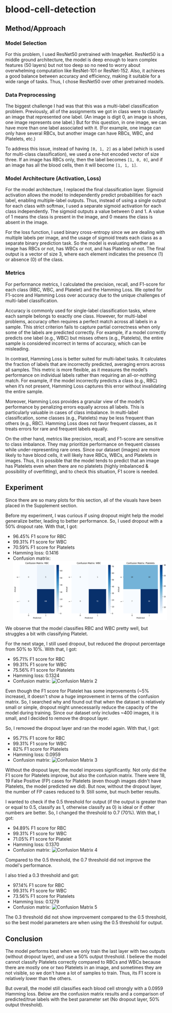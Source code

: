 # blood-cell-detection

## Method/Approach

### Model Selection

For this problem, I used ResNet50 pretrained with ImageNet. ResNet50 is a middle ground architecture, the model is deep enough to learn complex features (50 layers) but not too deep so no need to worry about overwhelming computation like ResNet-101 or ResNet-152. Also, it achieves a good balance between accuracy and efficiency, making it suitable for a wide range of tasks. Thus, I chose ResNet50 over other pretrained models.

### Data Preprocessing

The biggest challenge I had was that this was a multi-label classification problem. Previously, all of the assignments we got in class were to classify an image that represented one label. (An image is digit 0, an image is shoes, one image represents one label.) But for this question, in one image, we can have more than one label associated with it. (For example, one image can only have several RBCs, but another image can have RBCs, WBC, and Platelets, etc.) 

To address this issue, instead of having `[0, 1, 2]` as a label (which is used for multi-class classification), we used a one-hot encoded vector of size three. If an image has RBCs only, then the label becomes `[1, 0, 0]`, and if an image has all the blood cells, then it will become `[1, 1, 1]`.

### Model Architecture (Activation, Loss)

For the model architecture, I replaced the final classification layer. Sigmoid activation allows the model to independently predict probabilities for each label, enabling multiple-label outputs. Thus, instead of using a single output for each class with softmax, I used a separate sigmoid activation for each class independently. The sigmoid outputs a value between 0 and 1. A value of 1 means the class is present in the image, and 0 means the class is absent in the image.

For the loss function, I used binary cross-entropy since we are dealing with multiple labels per image, and the usage of sigmoid treats each class as a separate binary prediction task. So the model is evaluating whether an image has RBCs or not, has WBCs or not, and has Platelets or not. The final output is a vector of size 3, where each element indicates the presence (1) or absence (0) of the class.

### Metrics

For performance metrics, I calculated the precision, recall, and F1-score for each class (RBC, WBC, and Platelet) and the Hamming Loss. We opted for F1-score and Hamming Loss over accuracy due to the unique challenges of multi-label classification.

Accuracy is commonly used for single-label classification tasks, where each sample belongs to exactly one class. However, for multi-label problems, accuracy often requires a perfect match across all labels in a sample. This strict criterion fails to capture partial correctness when only some of the labels are predicted correctly. For example, if a model correctly predicts one label (e.g., WBC) but misses others (e.g., Platelets), the entire sample is considered incorrect in terms of accuracy, which can be misleading.

In contrast, Hamming Loss is better suited for multi-label tasks. It calculates the fraction of labels that are incorrectly predicted, averaging errors across all samples. This metric is more flexible, as it measures the model’s performance on individual labels rather than requiring an all-or-nothing match. For example, if the model incorrectly predicts a class (e.g., RBC) when it’s not present, Hamming Loss captures this error without invalidating the entire sample.

Moreover, Hamming Loss provides a granular view of the model’s performance by penalizing errors equally across all labels. This is particularly valuable in cases of class imbalance. In multi-label classification, some classes (e.g., Platelets) may be less frequent than others (e.g., RBC). Hamming Loss does not favor frequent classes, as it treats errors for rare and frequent labels equally.

On the other hand, metrics like precision, recall, and F1-score are sensitive to class imbalance. They may prioritize performance on frequent classes while under-representing rare ones. Since our dataset (images) are more likely to have blood cells, it will likely have RBCs, WBCs, and Platelets in images. Thus, it is possible that the model tends to predict that an image has Platelets even when there are no platelets (highly imbalanced & possibility of overfitting), and to check this situation, F1 score is needed.

## Experiment

Since there are so many plots for this section, all of the visuals have been placed in the Supplement section.

Before my experiment, I was curious if using dropout might help the model generalize better, leading to better performance. So, I used dropout with a 50% dropout rate. With that, I got:

- 96.45% F1 score for RBC
- 99.31% F1 score for WBC
- 70.59% F1 score for Platelets
- Hamming loss: 0.1416
- Confusion matrix: ![Confusion Matrix 1](cm_b.png)

We observe that the model classifies RBC and WBC pretty well, but struggles a bit with classifying Platelet.

For the next stage, I still used dropout, but reduced the dropout percentage from 50% to 10%. With that, I got:

- 95.71% F1 score for RBC
- 99.31% F1 score for WBC
- 75.56% F1 score for Platelets
- Hamming loss: 0.1324
- Confusion matrix: ![Confusion Matrix 2](path_to_cm_2_image)

Even though the F1 score for Platelet has some improvements (~5% increase), it doesn't show a huge improvement in terms of the confusion matrix. So, I searched why and found out that when the dataset is relatively small or simple, dropout might unnecessarily reduce the capacity of the model during training. Since our dataset only includes ~400 images, it is small, and I decided to remove the dropout layer.

So, I removed the dropout layer and ran the model again. With that, I got:

- 95.71% F1 score for RBC
- 99.31% F1 score for WBC
- 82% F1 score for Platelets
- Hamming loss: 0.0959
- Confusion matrix: ![Confusion Matrix 3](path_to_cm_3_image)

Without the dropout layer, the model improves significantly. Not only did the F1 score for Platelets improve, but also the confusion matrix. There were 18, 19 False Positive (FP) cases for Platelets (even though images didn't have Platelets, the model predicted we did). But now, without the dropout layer, the number of FP cases reduced to 9. Still some, but much better results.

I wanted to check if the 0.5 threshold for output (if the output is greater than or equal to 0.5, classify as 1, otherwise classify as 0) is ideal or if other numbers are better. So, I changed the threshold to 0.7 (70%). With that, I got:

- 94.89% F1 score for RBC
- 99.31% F1 score for WBC
- 71.05% F1 score for Platelet
- Hamming loss: 0.1370
- Confusion matrix: ![Confusion Matrix 4](path_to_cm_4_image)

Compared to the 0.5 threshold, the 0.7 threshold did not improve the model's performance.

I also tried a 0.3 threshold and got:

- 97.14% F1 score for RBC
- 99.31% F1 score for WBC
- 73.56% F1 score for Platelets
- Hamming loss: 0.1279
- Confusion matrix: ![Confusion Matrix 5](path_to_cm_5_image)

The 0.3 threshold did not show improvement compared to the 0.5 threshold, so the best model parameters are when using the 0.5 threshold for output.

## Conclusion

The model performs best when we only train the last layer with two outputs (without dropout layer), and use a 50% output threshold. I believe the model cannot classify Platelets correctly compared to RBCs and WBCs because there are mostly one or two Platelets in an image, and sometimes they are not visible, so we don't have a lot of samples to train. Thus, its F1 score is relatively lower than the others. 

But overall, the model still classifies each blood cell strongly with a 0.0959 Hamming loss. Below are the confusion matrix results and a comparison of predicted/true labels with the best parameter set (No dropout layer, 50% output threshold).
